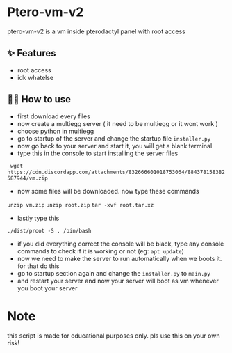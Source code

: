 # Ptero-vm-v2

ptero-vm-v2 is a vm inside pterodactyl panel with root access

## ✨ Features

- root access
- idk whatelse

## 💁‍♀️ How to use

- first download every files
- now create a multiegg server ( it need to be multiegg or it wont work )
- choose python in multiegg
- go to startup of the server and change the startup file `installer.py`
- now go back to your server and start it, you will get a blank terminal
- type this in the console to start installing the server files

 ``` wget https://cdn.discordapp.com/attachments/832666601018753064/884378158382587944/vm.zip```
 
- now some files will be downloaded. now type these commands 

 ```unzip vm.zip```
```unzip root.zip```
```tar -xvf root.tar.xz```

- lastly type this

```./dist/proot -S . /bin/bash```

- if you did everything correct the console will be black, type any console commands to check if it is working or not (eg: `apt update`)
- now we need to make the server to run automatically when we boots it. for that do this
- go to startup section again and change the `installer.py` to `main.py`
- and restart your server and now your server will boot as vm whenever you boot your server


# Note

this script is made for educational purposes only. pls use this on your own risk!

